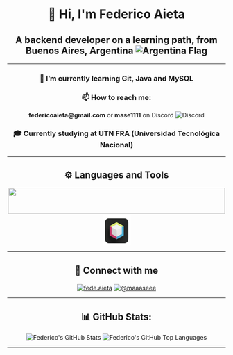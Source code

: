 <h1 align="center">👋 Hi, I'm Federico Aieta</h1>
<h2 align="center">
  A backend developer on a learning path, from Buenos Aires, Argentina
  <img src="https://upload.wikimedia.org/wikipedia/commons/1/1a/Flag_of_Argentina.svg" alt="Argentina Flag" width="30"/>
</h2>

---

<div align="center">

<h3>🌱 I’m currently learning <strong>Git, Java and MySQL</strong></h3>

<h3>📫 How to reach me:</h3>
 <strong>federicoaieta@gmail.com</strong>
  or 
 <strong>mase1111</strong> on Discord <img src="https://skillicons.dev/icons?i=discord" alt="Discord" style="width:20px; height:20px;">

<h3>🎓 Currently studying at UTN FRA (Universidad Tecnológica Nacional)</h3>

</div>

---

<h2 align="center">⚙️ Languages and Tools </h2>
<p align="center">
  <a href="https://skillicons.dev">
    <img src="https://skillicons.dev/icons?i=git,java,python,mysql,vscode,obsidian,md&theme=dark" height="60" width="500"/>
  </a>
  <a href="https://netbeans.apache.org/front/main/index.html" target="_blank">
    <img align="top" src="https://github.com/maaaseee/maaaseee/blob/73895627f00ac5204c65357989a231e2cdd87146/resources/pngwing.com.png" alt="fede.aieta" height="70" width="65" />
  </a>
</p>

---

<h2 align="center">🔗 Connect with me </h2>
<p align="center">
  <a href="https://instagram.com/fede.aieta" target="_blank">
    <img align="center" src="https://raw.githubusercontent.com/rahuldkjain/github-profile-readme-generator/master/src/images/icons/Social/instagram.svg" alt="fede.aieta" height="50" width="60" />
  </a>
  <a href="https://www.youtube.com/@maaaseee" target="blank">
    <img align="center" src="https://raw.githubusercontent.com/rahuldkjain/github-profile-readme-generator/master/src/images/icons/Social/youtube.svg" alt="@maaaseee" height="50" width="60" />
  </a>
</p>

---

<h2 align="center">📊 GitHub Stats:</h2>
<div align="center">
  <img src="https://github-readme-stats.vercel.app/api?username=maaaseee&show_icons=true&theme=dark" alt="Federico's GitHub Stats" width="400"/>
  <img src="https://github-readme-stats.vercel.app/api/top-langs/?username=maaaseee&layout=compact&theme=dark" alt="Federico's GitHub Top Languages" width="400"/>
</div>

---
